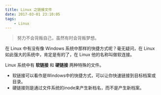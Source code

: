 ```yaml
---
title: Linux 之链接文件
date: 2017-03-01 23:10:05
tags:
    - Linux
---
```


> 努力不会背叛自己，虽然有时会背叛梦想。

在 Linux 中有没有像 Windows 系统中那样的快捷方式呢？毫无疑问，在 Linux 如此强大的系统中，肯定是有的了，在 Linux 他的名称叫做软连接。

<!-- more -->

Linux 系统中有 **软链接** 和 **硬链接** 两种特殊的文件。
* 软链接可以看作是Windows中的快捷方式，可以让你快速链接到目标档案或目录。
* 硬链接则是通过文件系统的inode来产生新档名，而不是产生新档案。
